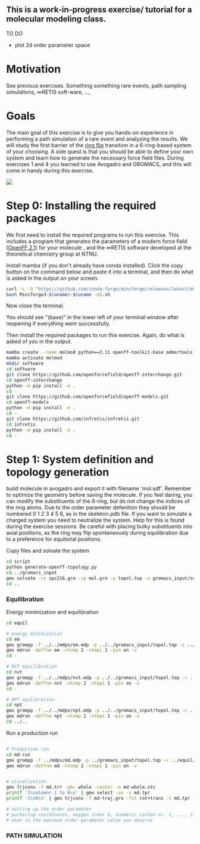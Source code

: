 ## This is a work-in-progress exercise/ tutorial for a molecular modeling class.
TO DO
* plot 2d order parameter space

# Motivation
See previous exercises. Something something rare events, path sampling simulations, ∞RETIS soft-ware, ...,

# Goals
The main goal of this exercise is to give you hands-on experience in performing a path simulation of a rare event and analyzing the results. We will study the first barrier of the [ring flip](https://en.wikipedia.org/wiki/Ring_flip) transition in a 6-ring-based system of your choosing. A side quest is that you should be able to define your own system and learn how to generate the necessary force field files. During exercises 1 and 4 you learned to use Avogadro and GROMACS, and this will come in handy during this exercise.

![](https://github.com/infretis/infretis/blob/molmod_exercise5/examples/gromacs/puckering/puckering.gif)

# Step 0: Installing the required packages
We first need to install the required programs to run this exercise. This includes a program that generates the parameters of a modern force field ([OpenFF 2.1](https://openforcefield.org/](https://openforcefield.org/force-fields/force-fields/))) for your molecule , and the ∞RETIS software developed at the theoretical chemistry group at NTNU.

Install mamba (if you don't already have conda installed). Click the copy button on the command below and paste it into a terminal, and then do what is asked in the output on your screen.
```bash
curl -L -O "https://github.com/conda-forge/miniforge/releases/latest/download/Miniforge3-$(uname)-$(uname -m).sh"
bash Miniforge3-$(uname)-$(uname -m).sh
```
Now close the terminal. 

You should see "(base)" in the lower left of your terminal window after reopening if everything went successfully. 

Then install the required packages to run this exercise. Again, do what is asked of you in the output.
```bash
mamba create --name molmod python==3.11 openff-toolkit-base ambertools rdkit pydantic
mamba activate molmod
mkdir software
cd software
git clone https://github.com/openforcefield/openff-interchange.git
cd openff-interchange
python -m pip install -e .
cd -
git clone https://github.com/openforcefield/openff-models.git
cd openff-models
python -m pip install -e .
cd -
git clone https://github.com/infretis/infretis.git
cd infretis
python -m pip install -e .
cd -
```

# Step 1: System definition and topology generation

build molecule in avogadro and export it with filename 'mol.sdf'. Remember to optimize the geometry before saving the molecule. If you feel daring, you can modify the substituents of the 6-ring, but do not change the indices of the ring atoms. Due to the order parameter defenition they should be numbered 0 1 2 3 4 5 6, as in the skeleton.pdb file. If you want to simulate a charged system you need to neutralize the system. Help for this is found during the exercise sessions. Be careful with placing bulky substituents into axial positions, as the ring may flip spontaneously during equilibration due to a preference for equitorial positions.

Copy files and solvate the system
```bash
cd script
python generate-openff-topology.py
cd ../gromacs_input
gmx solvate -cs spc216.gro -cp mol.gro -p topol.top -o gromacs_input/solv.gro
cd ..
```
### Equilibration
Energy minimization and equilibration
```bash
cd equil

# energy minimization
cd em
gmx grompp -f ../../mdps/em.mdp -p ../../gromacs_input/topol.top -c ../../gromacs_input/solv.gro -o em.tpr
gmx mdrun -deffnm em -ntomp 2 -ntmpi 1 -pin on -v
cd -

# NVT equilibration
cd nvt
gmx grompp -f ../../mdps/nvt.mdp -p ../../gromacs_input/topol.top -c ../em/em.gro -o nvt.tpr
gmx mdrun -deffnm nvt -ntomp 2 -ntmpi 1 -pin on -v
cd -

# NPT equlibration
cd npt
gmx grompp -f ../../mdps/npt.mdp -p ../../gromacs_input/topol.top -c ../nvt/nvt.gro -t ../nvt/nvt.cpt -o npt.tpr
gmx mdrun -deffnm npt -ntomp 2 -ntmpi 1 -pin on -v
cd ../..
```
Run a production run
```bash

# Production run
cd md-run
gmx grompp -f ../mdps/md.mdp -p ../gromacs_input/topol.top -c ../equil/npt/npt.gro -t ../equil/npt/npt.cpt -o md.tpr
gmx mdrun -deffnm md -ntomp 2 -ntmpi 1 -pin on -v


# visualization
gmx trjconv -f md.trr -pbc whole -center -o md-whole.xtc
printf '1\natomnr 1 to 6\n' | gmx select -on -s md.tpr
printf '1\n0\n' | gmx trjconv -f md-traj.gro -fit rot+trans -s md.tpr -n index.ndx -o md-traj.gro

# setting up the order parameter
# puckering coordinates, oxygen index 0, anomeric carbon nr. 1, ..., clockwise
# what is the maximum order parameter value you observe
```
### PATH SIMULATION
